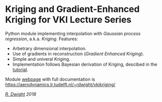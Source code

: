 Kriging and Gradient-Enhanced Kriging for VKI Lecture Series
=============================================================

Python module implementing interpolation with *Gaussian process regression*, a.k.a. *Kriging*.
Features:

- Arbetrary dimensional interpolation.
- Use of gradients in reconstruction (*Gradient Enhanced Kriging*).
- Simple and univeral Kriging.
- Implementation follows Bayesian derivation of Kriging, descibed in the [tutorial](./docs/Notes_v3_2018-08.pdf).

Module [webpage](https://aerodynamics.lr.tudelft.nl/~rdwight/vkikriging/) with full documentation is 
https://aerodynamics.lr.tudelft.nl/~rdwight/vkikriging/

*[R. Dwight](email:richard.dwight@gmail.com) 2018*

